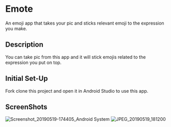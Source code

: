 # Emote
An emoji app that takes your pic and sticks relevant emoji to the expression you make.

## Description
You can take pic from this app and it will stick emojis related to the expression you put on top.

## Initial Set-Up
Fork clone this project and open it in Android Studio to use this app.

## ScreenShots
![Screenshot_20190519-174405_Android System](https://user-images.githubusercontent.com/37215508/57982424-20abed00-7a63-11e9-99b7-7fe3941f1f55.jpg)
![JPEG_20190519_181200](https://user-images.githubusercontent.com/37215508/57982466-8dbf8280-7a63-11e9-9d00-e81b5e008c9c.jpg)

